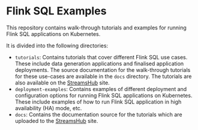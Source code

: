 # Flink SQL Examples

This repository contains walk-through tutorials and examples for running Flink SQL applications on Kubernetes.

It is divided into the following directories:
- `tutorials`: Contains tutorials that cover different Flink SQL use cases. These include data generation applications and finalised application deployments. The source documentation for the walk-through tutorials for these use-cases are available in the `docs` directory. The tutorials are also available on the [StreamsHub](https://www.streamshub.io/docs/Flink-SQL-Tutorials/main/) site.
- `deployment-examples`: Contains examples of different deployment and configuration options for running Flink SQL applications on Kubernetes. These include examples of how to run Flink SQL application in high availability (HA) mode, etc.
- `docs`: Contains the documentation source for the tutorials which are uploaded to the [StreamsHub](https://streamshub.io) site.